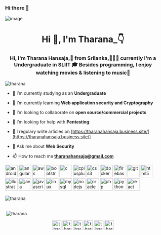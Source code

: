 ### Hi there 👋
![image](https://github.com/saadeghi/saadeghi/blob/master/dino.gif)

<!--
**Tharana/tharana** is a ✨ _special_ ✨ repository because its `README.md` (this file) appears on your GitHub profile.

Here are some ideas to get you started:

- 🔭 I’m currently working on ...
- 🌱 I’m currently learning ...
- 👯 I’m looking to collaborate on ...
- 🤔 I’m looking for help with ...
- 💬 Ask me about ...
- 📫 How to reach me: ...
- 😄 Pronouns: ...
- ⚡ Fun fact: ...
-->

<h1 align="center">Hi 👋, I'm Tharana_👇</h1>
<h3 align="center">Hi, I'm Tharana Hansaja,🚀 from Srilanka,👨🏽‍💻 currently I'm a Undergraduate in SLIIT 🎓 Besides programming, I enjoy watching movies & listening to music🎼</h3>

<p align="left"> <img src="https://komarev.com/ghpvc/?username=tharana" alt="tharana" /> </p>

- 🔭 I’m currently studying as an **Undergraduate**

- 🌱 I’m currently learning **Web application security and Cryptography**

- 👯 I’m looking to collaborate on **open source/commercial projects**

- 🤝 I’m looking for help with **Pentesting**

- 📝 I regulary write articles on [https://tharanahansaja.business.site/](https://tharanahansaja.business.site/)

- 💬 Ask me about **Web Security**

- 📫 How to reach me **tharanahansaja@gmail.com**

<p align="left"><img src="https://devicons.github.io/devicon/devicon.git/icons/android/android-original-wordmark.svg" alt="android" width="40" height="40"/> <img src="https://devicons.github.io/devicon/devicon.git/icons/angularjs/angularjs-original.svg" alt="angularjs" width="40" height="40"/> <img src="https://devicons.github.io/devicon/devicon.git/icons/amazonwebservices/amazonwebservices-original-wordmark.svg" alt="aws" width="40" height="40"/> <img src="https://devicons.github.io/devicon/devicon.git/icons/bootstrap/bootstrap-plain.svg" alt="bootstrap" width="40" height="40"/> <img src="https://devicons.github.io/devicon/devicon.git/icons/c/c-original.svg" alt="c" width="40" height="40"/> <img src="https://devicons.github.io/devicon/devicon.git/icons/cplusplus/cplusplus-original.svg" alt="cplusplus" width="40" height="40"/> <img src="https://devicons.github.io/devicon/devicon.git/icons/css3/css3-original-wordmark.svg" alt="css3" width="40" height="40"/> <img src="https://devicons.github.io/devicon/devicon.git/icons/docker/docker-original-wordmark.svg" alt="docker" width="40" height="40"/> <img src="https://www.vectorlogo.zone/logos/firebase/firebase-icon.svg" alt="firebase" width="40" height="40"/> <img src="https://www.vectorlogo.zone/logos/git-scm/git-scm-icon.svg" alt="git" width="40" height="40"/> <img src="https://devicons.github.io/devicon/devicon.git/icons/html5/html5-original-wordmark.svg" alt="html5" width="40" height="40"/> <img src="https://www.vectorlogo.zone/logos/adobe_illustrator/adobe_illustrator-icon.svg" alt="illustrator" width="40" height="40"/> <img src="https://devicons.github.io/devicon/devicon.git/icons/java/java-original-wordmark.svg" alt="java" width="40" height="40"/> <img src="https://devicons.github.io/devicon/devicon.git/icons/javascript/javascript-original.svg" alt="javascript" width="40" height="40"/> <img src="https://devicons.github.io/devicon/devicon.git/icons/linux/linux-original.svg" alt="linux" width="40" height="40"/> <img src="https://devicons.github.io/devicon/devicon.git/icons/mysql/mysql-original-wordmark.svg" alt="mysql" width="40" height="40"/> <img src="https://devicons.github.io/devicon/devicon.git/icons/nodejs/nodejs-original-wordmark.svg" alt="nodejs" width="40" height="40"/> <img src="https://devicons.github.io/devicon/devicon.git/icons/oracle/oracle-original.svg" alt="oracle" width="40" height="40"/> <img src="https://devicons.github.io/devicon/devicon.git/icons/php/php-original.svg" alt="php" width="40" height="40"/> <img src="https://devicons.github.io/devicon/devicon.git/icons/python/python-original.svg" alt="python" width="40" height="40"/> <img src="https://devicons.github.io/devicon/devicon.git/icons/react/react-original-wordmark.svg" alt="react" width="40" height="40"/></p>

<p><img align="left" src="https://github-readme-stats.vercel.app/api/top-langs/?username=tharana&layout=compact" alt="tharana" /></p>
<br>
<br>
<p>&nbsp;<img align="center" src="https://github-readme-stats.vercel.app/api?username=tharana&show_icons=true" alt="tharana" /></p>

<p align="center">
<a href="https://twitter.com/tharanahansaja" target="blank"><img align="center" src="https://cdn.jsdelivr.net/npm/simple-icons@3.0.1/icons/twitter.svg" alt="tharanahansaja" height="30" width="30" /></a>
<a href="https://linkedin.com/in/tharana-hansaja" target="blank"><img align="center" src="https://cdn.jsdelivr.net/npm/simple-icons@3.0.1/icons/linkedin.svg" alt="tharana-hansaja" height="30" width="30" /></a>
<a href="https://stackoverflow.com/users/tharana-hansaja-weerasingha" target="blank"><img align="center" src="https://cdn.jsdelivr.net/npm/simple-icons@3.0.1/icons/stackoverflow.svg" alt="tharana-hansaja-weerasingha" height="30" width="30" /></a>
<a href="https://fb.com/tharana.hansaja" target="blank"><img align="center" src="https://cdn.jsdelivr.net/npm/simple-icons@3.0.1/icons/facebook.svg" alt="tharana.hansaja" height="30" width="30" /></a>
<a href="https://instagram.com/tharanahansaja" target="blank"><img align="center" src="https://cdn.jsdelivr.net/npm/simple-icons@3.0.1/icons/instagram.svg" alt="tharanahansaja" height="30" width="30" /></a>
<a href="https://www.hackerrank.com/tharanahansaja" target="blank"><img align="center" src="https://cdn.jsdelivr.net/npm/simple-icons@3.0.1/icons/hackerrank.svg" alt="tharanahansaja" height="30" width="30" /></a>
</p>
